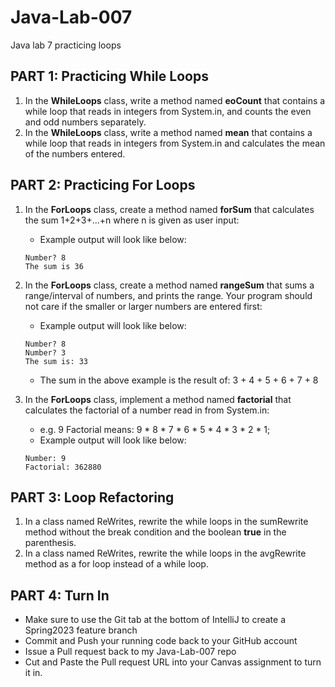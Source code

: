 # Java-Lab-007

Java lab 7 practicing loops

## PART 1: Practicing While Loops

1. In the **WhileLoops** class, write a method named **eoCount** that contains a while loop that reads in integers from System.in, and counts the even and odd numbers separately.
1. In the **WhileLoops** class, write a method named **mean** that contains a while loop that reads in integers from System.in and calculates the mean of the numbers entered.

## PART 2: Practicing For Loops

1. In the **ForLoops** class, create a method named **forSum** that calculates the sum 1+2+3+...+n where n is given as user input:
    * Example output will look like below:
    
    ```
    Number? 8
    The sum is 36
    ```

1. In the **ForLoops** class, create a method named **rangeSum** that sums a range/interval of numbers, and prints the range. Your program should not care if the smaller or larger numbers are entered first:
    * Example output will look like below:
    
    ```
    Number? 8
    Number? 3
    The sum is: 33
    ```

    * The sum in the above example is the result of: 3 + 4 + 5 + 6 + 7 + 8

1. In the **ForLoops** class, implement a method named **factorial** that calculates the factorial of a number read in from System.in:
    * e.g. 9 Factorial means: 9 * 8 * 7 * 6 * 5 * 4 * 3 * 2 * 1;
    * Example output will look like below:

    ```
    Number: 9
    Factorial: 362880
    ```

## PART 3: Loop Refactoring

1. In a class named ReWrites, rewrite the while loops in the sumRewrite method without the break condition and the boolean **true** in the parenthesis.
1. In a class named ReWrites, rewrite the while loops in the avgRewrite method as a for loop instead of a while loop.

## PART 4: Turn In

* Make sure to use the Git tab at the bottom of IntelliJ to create a Spring2023 feature branch
* Commit and Push your running code back to your GitHub account
* Issue a Pull request back to my Java-Lab-007 repo
* Cut and Paste the Pull request URL into your Canvas assignment to turn it in.
